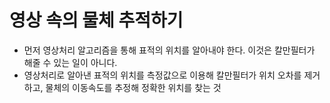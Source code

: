 # 영상 속의 물체 추적하기
- 먼저 영상처리 알고리즘을 통해 표적의 위치를 알아내야 한다. 이것은 칼만필터가 해줄 수 있는 일이 아니다.
- 영상처리로 알아낸 표적의 위치를 측정값으로 이용해 칼만필터가 위치 오차를 제거하고, 물체의 이동속도를 추정해 정확한 위치를 찾는 것
